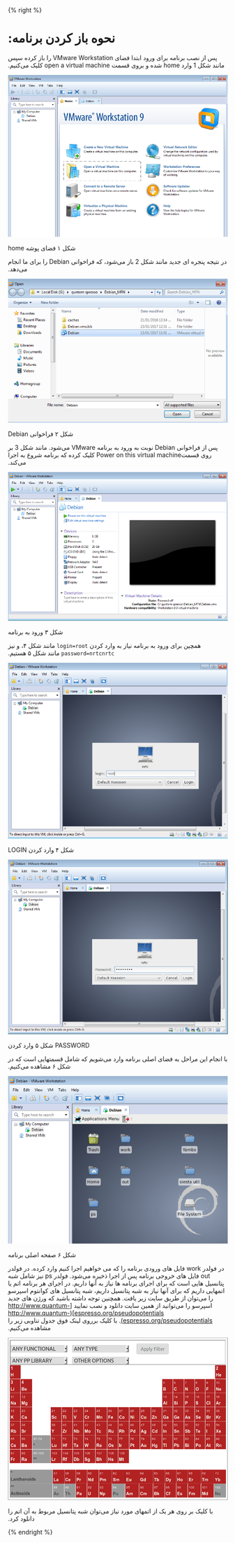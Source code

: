 {% right %}

# ‫نحوه باز کردن برنامه:‬

‫پس از نصب برنامه برای ورود ابتدا فضای VMware Workstation را باز کرده سپس مانند شکل 1 وارد home شده و بروی قسمت open a virtual machine کلیک می‌کنیم.‬

![](/assets/1.png)

‫شکل ۱ فضای پوشه home‬

‫در نتیجه پنجره ای جدید مانند شکل 2 باز می‌شود، که فراخوانی Debian را برای ما انجام می‌دهد.‬

![](/assets/2.png)

‫شکل ۲ فراخوانی Debian‬

‫پس از فراخوانی Debian نوبت به ورود به برنامه VMware می‌شود. مانند شکل 3 بر روی قسمتPower on this virtual machine کلیک کرده که برنامه شروع به اجرا می‌کند.‬

![](/assets/3.png)

‫شکل ۳ ورود به برنامه‬

‫همچین برای ورود به برنامه نیاز به وارد کردن `login=root` مانند شکل ۴، و نیز `password=nrtcnrtc` مانند شکل ۵ هستیم.‬

![](/assets/4.png)

‫شکل ۴ وارد کردن LOGIN‬

![](/assets/5.png)

شکل ۵ وارد کردن PASSWORD‬

‫با انجام این مراحل به فضای اصلی برنامه وارد می‌شویم که شامل قسمتهایی است که در شکل ۶ مشاهده می‌کنیم.‬

![](/assets/6.png)

‫شکل ۶ صفحه اصلی برنامه‬

‫در فولدر work فایل های ورودی برنامه را که می خواهیم اجرا کنیم وارد کرده. در فولدر out فایل های خروجی برنامه پس از اجرا ذخیره می‌شود. فولدر ps نیز شامل شبه پتانسیل هایی است که برای اجرای برنامه ها نیاز به آنها داریم. در اجرای هر برنامه اتم یا اتمهایی داریم که برای آنها نیاز به شبه پتانسیل داریم، شبه پتانسیل های کوانتوم اسپرسو را می‌توان از طریق سایت زیر یافت. همچنین توجه داشته باشید که ورژن های جدید اسپرسو را می‌توانید از همین سایت دانلود و نصب نمایید
[http://www.quantum-espresso.org/pseudopotentials](http://www.quantum-espresso.org/pseudopotentials).
با کلیک برروی لینک فوق جدول تناوبی زیر را مشاهده می‌کنیم.‬

![](/assets/0.png)

‫با کلیک بر روی هر یک از اتمهای مورد نیاز می‌توان شبه پتانسیل مربوط به آن اتم را دانلود کرد.‬

{% endright %}
